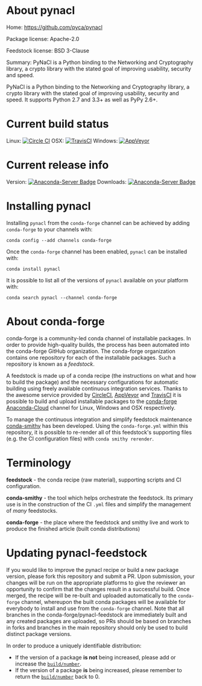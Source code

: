 About pynacl
============

Home: https://github.com/pyca/pynacl

Package license: Apache-2.0

Feedstock license: BSD 3-Clause

Summary: PyNaCl is a Python binding to the Networking and Cryptography library, a crypto library with the stated goal of improving usability, security and speed.

PyNaCl is a Python binding to the Networking and Cryptography library, a crypto library with the stated goal of improving usability, security and speed. It supports Python 2.7 and 3.3+ as well as PyPy 2.6+.


Current build status
====================

Linux: [![Circle CI](https://circleci.com/gh/conda-forge/pynacl-feedstock.svg?style=shield)](https://circleci.com/gh/conda-forge/pynacl-feedstock)
OSX: [![TravisCI](https://travis-ci.org/conda-forge/pynacl-feedstock.svg?branch=master)](https://travis-ci.org/conda-forge/pynacl-feedstock)
Windows: [![AppVeyor](https://ci.appveyor.com/api/projects/status/github/conda-forge/pynacl-feedstock?svg=True)](https://ci.appveyor.com/project/conda-forge/pynacl-feedstock/branch/master)

Current release info
====================
Version: [![Anaconda-Server Badge](https://anaconda.org/conda-forge/pynacl/badges/version.svg)](https://anaconda.org/conda-forge/pynacl)
Downloads: [![Anaconda-Server Badge](https://anaconda.org/conda-forge/pynacl/badges/downloads.svg)](https://anaconda.org/conda-forge/pynacl)

Installing pynacl
=================

Installing `pynacl` from the `conda-forge` channel can be achieved by adding `conda-forge` to your channels with:

```
conda config --add channels conda-forge
```

Once the `conda-forge` channel has been enabled, `pynacl` can be installed with:

```
conda install pynacl
```

It is possible to list all of the versions of `pynacl` available on your platform with:

```
conda search pynacl --channel conda-forge
```


About conda-forge
=================

conda-forge is a community-led conda channel of installable packages.
In order to provide high-quality builds, the process has been automated into the
conda-forge GitHub organization. The conda-forge organization contains one repository
for each of the installable packages. Such a repository is known as a *feedstock*.

A feedstock is made up of a conda recipe (the instructions on what and how to build
the package) and the necessary configurations for automatic building using freely
available continuous integration services. Thanks to the awesome service provided by
[CircleCI](https://circleci.com/), [AppVeyor](http://www.appveyor.com/)
and [TravisCI](https://travis-ci.org/) it is possible to build and upload installable
packages to the [conda-forge](https://anaconda.org/conda-forge)
[Anaconda-Cloud](http://docs.anaconda.org/) channel for Linux, Windows and OSX respectively.

To manage the continuous integration and simplify feedstock maintenance
[conda-smithy](http://github.com/conda-forge/conda-smithy) has been developed.
Using the ``conda-forge.yml`` within this repository, it is possible to re-render all of
this feedstock's supporting files (e.g. the CI configuration files) with ``conda smithy rerender``.


Terminology
===========

**feedstock** - the conda recipe (raw material), supporting scripts and CI configuration.

**conda-smithy** - the tool which helps orchestrate the feedstock.
                   Its primary use is in the construction of the CI ``.yml`` files
                   and simplify the management of *many* feedstocks.

**conda-forge** - the place where the feedstock and smithy live and work to
                  produce the finished article (built conda distributions)


Updating pynacl-feedstock
=========================

If you would like to improve the pynacl recipe or build a new
package version, please fork this repository and submit a PR. Upon submission,
your changes will be run on the appropriate platforms to give the reviewer an
opportunity to confirm that the changes result in a successful build. Once
merged, the recipe will be re-built and uploaded automatically to the
`conda-forge` channel, whereupon the built conda packages will be available for
everybody to install and use from the `conda-forge` channel.
Note that all branches in the conda-forge/pynacl-feedstock are
immediately built and any created packages are uploaded, so PRs should be based
on branches in forks and branches in the main repository should only be used to
build distinct package versions.

In order to produce a uniquely identifiable distribution:
 * If the version of a package **is not** being increased, please add or increase
   the [``build/number``](http://conda.pydata.org/docs/building/meta-yaml.html#build-number-and-string).
 * If the version of a package **is** being increased, please remember to return
   the [``build/number``](http://conda.pydata.org/docs/building/meta-yaml.html#build-number-and-string)
   back to 0.
